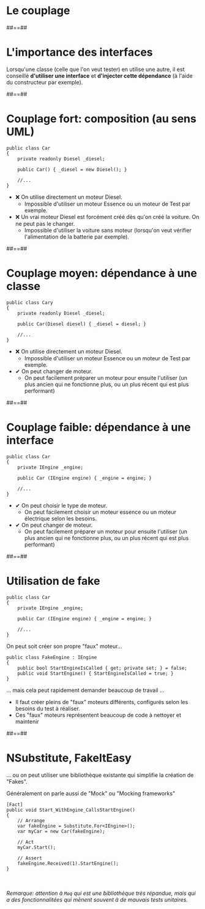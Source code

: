 <!-- .slide: class="transition-bg-sfeir-2" -->

# Le couplage

##==##

# L'importance des interfaces

Lorsqu'une classe (celle que l'on veut tester) en utilise une autre, il est conseillé **d'utiliser une interface** et **d'injecter cette dépendance** (à l'aide du constructeur par exemple).

##==##

# Couplage fort: composition (au sens UML)

```csharp[]
public class Car
{
    private readonly Diesel _diesel;

    public Car() { _diesel = new Diesel(); }

    //...
}
```

- ❌ On utilise directement un moteur Diesel.
  - Impossible d'utiliser un moteur Essence ou un moteur de Test par exemple.
- ❌ Un vrai moteur Diesel est forcément créé dès qu'on créé la voiture. On ne peut pas le changer.
  - Impossible d'utiliser la voiture sans moteur (lorsqu'on veut vérifier l'alimentation de la batterie par exemple).

##==##

# Couplage moyen: dépendance à une classe

```csharp[]
public class Cary
{
    private readonly Diesel _diesel;

    public Car(Diesel diesel) { _diesel = diesel; }

    //...
}
```

- ❌ On utilise directement un moteur Diesel.
  - Impossible d'utiliser un moteur Essence ou un moteur de Test par exemple.
- ✔ On peut changer de moteur.
  - On peut facilement préparer un moteur pour ensuite l'utiliser (un plus ancien qui ne fonctionne plus, ou un plus récent qui est plus performant)

##==##

# Couplage faible: dépendance à une interface

```csharp[]
public class Car
{
    private IEngine _engine;

    public Car (IEngine engine) { _engine = engine; }

    //...
}
```

- ✔ On peut choisir le type de moteur.
  - On peut facilement choisir un moteur essence ou un moteur électrique selon les besoins.
- ✔ On peut changer de moteur.
  - On peut facilement préparer un moteur pour ensuite l'utiliser (un plus ancien qui ne fonctionne plus, ou un plus récent qui est plus performant)

##==##

# Utilisation de fake

```csharp[]
public class Car
{
    private IEngine _engine;

    public Car (IEngine engine) { _engine = engine; }

    //...
}
```

On peut soit créer son propre "faux" moteur...

```csharp[]
public class FakeEngine : IEngine
{
    public bool StartEngineIsCalled { get; private set; } = false;
    public void StartEngine() { StartEngineIsCalled = true; }
}
```

... mais cela peut rapidement demander beaucoup de travail ...

- Il faut créer pleins de "faux" moteurs différents, configurés selon les besoins du test à réaliser.
- Ces "faux" moteurs représentent beaucoup de code à nettoyer et maintenir

##==##

# NSubstitute, FakeItEasy

... ou on peut utiliser une bibliothèque existante qui simplifie la création de "Fakes".

Généralement on parle aussi de "Mock" ou "Mocking frameworks"

```csharp[]
[Fact]
public void Start_WithEngine_CallsStartEngine()
{
    // Arrange
    var fakeEngine = Substitute.For<IEngine>();
    var myCar = new Car(fakeEngine);

    // Act
    myCar.Start();

    // Assert
    fakeEngine.Received(1).StartEngine();
}
```

<br><br>
_Remarque: attention à `Moq` qui est une bibliothèque très répandue, mais qui a des fonctionnalitées qui mènent souvent à de mauvais tests unitaires._
